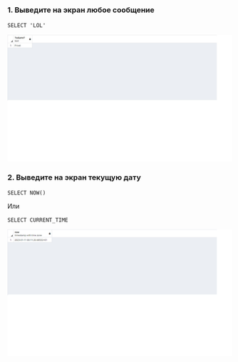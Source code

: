 <h3> 1. Выведите на экран любое сообщение </h3>

```plpgsql
SELECT 'LOL'
```
![Слово](1.jpg)

<h3> 2. Выведите на экран текущую дату </h3>

```plpgsql
SELECT NOW()
```

Или

```plpgsql
SELECT CURRENT_TIME
```
![Дата1](2.png)